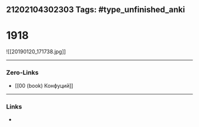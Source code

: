 21202104302303
Tags: #type_unfinished_anki 
---
# 1918

![[20190120_171738.jpg]]

---
### Zero-Links
- [[00 (book) Конфуций]]
---
### Links
-